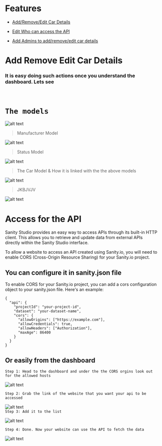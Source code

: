 # Features
- [Add/Remove/Edit Car Details](#)

- [Edit Who can access the API](#Access-for-the-API)
  
- [Add Admins to add/remove/edit car details](#)

# Add Remove Edit Car Details
### It is easy doing such actions once you understand the dashboard. Lets see
<br>

#  `The models`

![alt text](image/models/1.png)
<br>

> Manufacturer Model

![alt text](image/models/2.png)
<br>


> Status Model

![alt text](image/models/3.png)
<br>

> The Car Model & How it is linked with the the above models

![alt text](image/models/4.png)
<br>


>JKBJVJV

![alt text](image/models/5.png)
<br>

# Access for the API

Sanity Studio provides an easy way to access APIs through its built-in HTTP client. This allows you to retrieve and update data from external APIs directly within the Sanity Studio interface.

To allow a website to access an API created using Sanity.io, you will need to enable CORS (Cross-Origin Resource Sharing) for your Sanity.io project.



## You can configure it in sanity.json file

To enable CORS for your Sanity.io project, you can add a cors configuration object to your sanity.json file. Here's an example:

```
{
  "api": {
    "projectId": "your-project-id",
    "dataset": "your-dataset-name",
    "cors": {
      "allowOrigins": ["https://example.com"],
      "allowCredentials": true,
      "allowHeaders": ["Authorization"],
      "maxAge": 86400
    }
  }
}
```

## Or easily from the dashboard

`Step 1: Head to the dashboard and under the the CORS orgins look out for the allowed hosts`<br>

![alt text](image/1.png)
<br>

`Step 2: Grab the link of the website that you want your api to be accessed`<br>

![alt text](image/2.png)
<br>
`Step 3: Add it to the list`<br>

![alt text](image/3.png)
<br>

`Step 4: Done. Now your website can use the API to fetch the data`<br>

![alt text](image/4.png)
<br>
